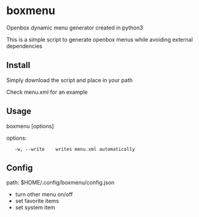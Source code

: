 # boxmenu
Openbox dynamic menu generator created in python3

This is a simple script to generate openbox menus while avoiding external dependencies

## Install
Simply download the script and place in your path

Check menu.xml for an example

## Usage
boxmenu [options]

options:
   
       -w, --write    writes menu.xml automatically 
       
## Config
path: $HOME/.config/boxmenu/config.json

- turn other menu on/off
- set favorite items
- set system item

